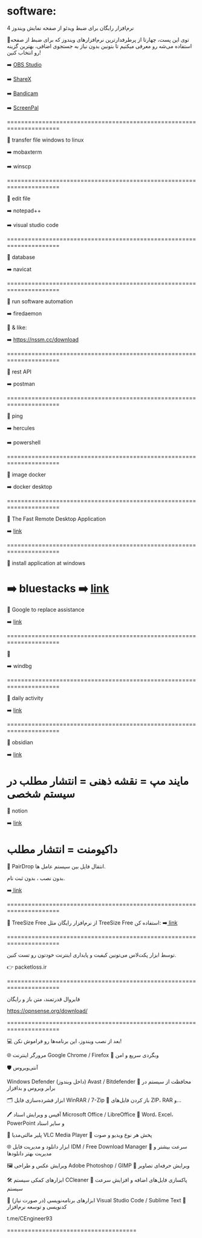 # software:

4 نرم‌افزار رایگان برای ضبط ویدئو از صفحه نمایش ویندوز

🔻توی این پست، چهارتا از پرطرفدارترین نرم‌افزارهای ویندوز که برای ضبط از صفحه استفاده می‌شه رو معرفی میکنیم تا بتونین بدون نیاز به جستجوی اضافی، بهترین گزینه‌ رو انتخاب کنین!

➡️ [ OBS Studio ](https://obsproject.com/)

➡️ [ ShareX ](https://getsharex.com/)

➡️ [ Bandicam ](https://www.bandicam.com/?srsltid=AfmBOoovEGxTMwKfCs7IuBcB-ieHUmzb4WwqHiXeXIW6YQi4ilmHNRAe)

➡️ [ ScreenPal ](https://screenpal.com/)

=====================================================================

🔻 transfer file windows to linux

➡️ mobaxterm

➡️ winscp

=====================================================================

🔻 edit file

➡️ notepad++

➡️ visual studio code

=====================================================================

🔻 database

➡️ navicat

=====================================================================

🔻 run software automation

➡️ firedaemon

🔻 & like:

➡️ https://nssm.cc/download

=====================================================================

🔻 rest API

➡️ postman

=====================================================================

🔻 ping

➡️ hercules

➡️ powershell

=====================================================================

🔻 image docker

➡️ docker desktop

=====================================================================

🔻 The Fast Remote Desktop Application

➡️ [ link ](rustdesk.com)

=====================================================================

🔻 install application at windows

➡️ bluestacks
➡️ [ link ](Genymotion.with.VirtualBox.3.6.0)
=====================================================================

🔻 Google to replace assistance

➡️ [ link ](https://alternativeto.net)

=====================================================================

🔻

➡️ windbg

=====================================================================

🔻 daily activity

➡️ [ link ](https://activitywatch.net/)

=====================================================================


🔻 obsidian

➡️ [ link ](https://obsidian.md/download)

مایند مپ = نقشه ذهنی = انتشار مطلب در سیستم شخصی
=====================================================================

🔻 notion

➡️ [ link ](https://www.notion.com/)

داکیومنت = انتشار مطلب
=====================================================================

🔻 PairDrop 
  انتقال فایل بین سیستم عامل ها. 

بدون نصب ، بدون ثبت نام.

➡️[ link ](https://pairdrop.net/)


=====================================================================

🔻 TreeSize Free
از نرم‌افزار رایگان مثل TreeSize Free استفاده کن:
➡️[ link ](https://www.jam-software.com/treesize_free)

=====================================================================


توسط ابزار پکت‌لاس می‌تونین کیفیت و پایداری اینترنت خودتون رو تست کنین.

👉 packetloss.ir

=====================================================================

فایروال قدرتمند، متن باز و رایگان 

https://opnsense.org/download/

=====================================================================

💻 بعد از نصب ویندوز، این برنامه‌ها رو فراموش نکن!

🌐 مرورگر اینترنت
Google Chrome / Firefox
🔹 وبگردی سریع و امن

🛡️ آنتی‌ویروس

Windows Defender (داخل ویندوز)
Avast / Bitdefender
🔹 محافظت از سیستم در برابر ویروس و بدافزار

🗂️ ابزار فشرده‌سازی فایل
WinRAR / 7-Zip
🔹 باز کردن فایل‌های ZIP، RAR و…

🖊️ آفیس و ویرایش اسناد
Microsoft Office / LibreOffice
🔹 Word، Excel، PowerPoint
 و سایر اسناد

🎵 پلیر مالتی‌مدیا
VLC Media Player
🔹 پخش هر نوع ویدیو و صوت

🌐 ابزار دانلود و مدیریت فایل
IDM / Free Download Manager
🔹 سرعت بیشتر و مدیریت بهتر دانلودها

🖼️ ویرایش عکس و طراحی
Adobe Photoshop / GIMP
🔹 ویرایش حرفه‌ای تصاویر

🛠️ ابزارهای کمکی سیستم
CCleaner
🔹 پاکسازی فایل‌های اضافه و افزایش سرعت سیستم

🔧 ابزارهای برنامه‌نویسی (در صورت نیاز)
Visual Studio Code / Sublime Text
🔹 کدنویسی و توسعه نرم‌افزار


t.me/CEngineer93

=====================================
